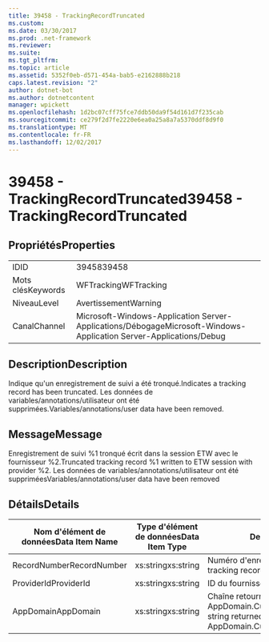 ```yaml
---
title: 39458 - TrackingRecordTruncated
ms.custom: 
ms.date: 03/30/2017
ms.prod: .net-framework
ms.reviewer: 
ms.suite: 
ms.tgt_pltfrm: 
ms.topic: article
ms.assetid: 5352f0eb-d571-454a-bab5-e2162888b218
caps.latest.revision: "2"
author: dotnet-bot
ms.author: dotnetcontent
manager: wpickett
ms.openlocfilehash: 1d2bc07cff75fce7ddb50da9f54d161d7f235cab
ms.sourcegitcommit: ce279f2d7fe2220e6ea0a25a8a7a5370ddf8d9f0
ms.translationtype: MT
ms.contentlocale: fr-FR
ms.lasthandoff: 12/02/2017
---
```

# <a name="39458---trackingrecordtruncated"></a><span data-ttu-id="a8390-102">39458 - TrackingRecordTruncated</span><span class="sxs-lookup"><span data-stu-id="a8390-102">39458 - TrackingRecordTruncated</span></span>
## <a name="properties"></a><span data-ttu-id="a8390-103">Propriétés</span><span class="sxs-lookup"><span data-stu-id="a8390-103">Properties</span></span>  
  
|||  
|-|-|  
|<span data-ttu-id="a8390-104">ID</span><span class="sxs-lookup"><span data-stu-id="a8390-104">ID</span></span>|<span data-ttu-id="a8390-105">39458</span><span class="sxs-lookup"><span data-stu-id="a8390-105">39458</span></span>|  
|<span data-ttu-id="a8390-106">Mots clés</span><span class="sxs-lookup"><span data-stu-id="a8390-106">Keywords</span></span>|<span data-ttu-id="a8390-107">WFTracking</span><span class="sxs-lookup"><span data-stu-id="a8390-107">WFTracking</span></span>|  
|<span data-ttu-id="a8390-108">Niveau</span><span class="sxs-lookup"><span data-stu-id="a8390-108">Level</span></span>|<span data-ttu-id="a8390-109">Avertissement</span><span class="sxs-lookup"><span data-stu-id="a8390-109">Warning</span></span>|  
|<span data-ttu-id="a8390-110">Canal</span><span class="sxs-lookup"><span data-stu-id="a8390-110">Channel</span></span>|<span data-ttu-id="a8390-111">Microsoft-Windows-Application Server-Applications/Débogage</span><span class="sxs-lookup"><span data-stu-id="a8390-111">Microsoft-Windows-Application Server-Applications/Debug</span></span>|  
  
## <a name="description"></a><span data-ttu-id="a8390-112">Description</span><span class="sxs-lookup"><span data-stu-id="a8390-112">Description</span></span>  
 <span data-ttu-id="a8390-113">Indique qu'un enregistrement de suivi a été tronqué.</span><span class="sxs-lookup"><span data-stu-id="a8390-113">Indicates a tracking record has been truncated.</span></span> <span data-ttu-id="a8390-114">Les données de variables/annotations/utilisateur ont été supprimées.</span><span class="sxs-lookup"><span data-stu-id="a8390-114">Variables/annotations/user data have been removed.</span></span>  
  
## <a name="message"></a><span data-ttu-id="a8390-115">Message</span><span class="sxs-lookup"><span data-stu-id="a8390-115">Message</span></span>  
 <span data-ttu-id="a8390-116">Enregistrement de suivi %1 tronqué écrit dans la session ETW avec le fournisseur %2.</span><span class="sxs-lookup"><span data-stu-id="a8390-116">Truncated tracking record %1 written to ETW session with provider %2.</span></span> <span data-ttu-id="a8390-117">Les données de variables/annotations/utilisateur ont été supprimées</span><span class="sxs-lookup"><span data-stu-id="a8390-117">Variables/annotations/user data have been removed</span></span>  
  
## <a name="details"></a><span data-ttu-id="a8390-118">Détails</span><span class="sxs-lookup"><span data-stu-id="a8390-118">Details</span></span>  
  
|<span data-ttu-id="a8390-119">Nom d'élément de données</span><span class="sxs-lookup"><span data-stu-id="a8390-119">Data Item Name</span></span>|<span data-ttu-id="a8390-120">Type d'élément de données</span><span class="sxs-lookup"><span data-stu-id="a8390-120">Data Item Type</span></span>|<span data-ttu-id="a8390-121">Description</span><span class="sxs-lookup"><span data-stu-id="a8390-121">Description</span></span>|  
|--------------------|--------------------|-----------------|  
|<span data-ttu-id="a8390-122">RecordNumber</span><span class="sxs-lookup"><span data-stu-id="a8390-122">RecordNumber</span></span>|<span data-ttu-id="a8390-123">xs:string</span><span class="sxs-lookup"><span data-stu-id="a8390-123">xs:string</span></span>|<span data-ttu-id="a8390-124">Numéro d'enregistrement de suivi.</span><span class="sxs-lookup"><span data-stu-id="a8390-124">The tracking record number.</span></span>|  
|<span data-ttu-id="a8390-125">ProviderId</span><span class="sxs-lookup"><span data-stu-id="a8390-125">ProviderId</span></span>|<span data-ttu-id="a8390-126">xs:string</span><span class="sxs-lookup"><span data-stu-id="a8390-126">xs:string</span></span>|<span data-ttu-id="a8390-127">ID du fournisseur ETW.</span><span class="sxs-lookup"><span data-stu-id="a8390-127">The ETW provider id.</span></span>|  
|<span data-ttu-id="a8390-128">AppDomain</span><span class="sxs-lookup"><span data-stu-id="a8390-128">AppDomain</span></span>|<span data-ttu-id="a8390-129">xs:string</span><span class="sxs-lookup"><span data-stu-id="a8390-129">xs:string</span></span>|<span data-ttu-id="a8390-130">Chaîne retournée par AppDomain.CurrentDomain.FriendlyName.</span><span class="sxs-lookup"><span data-stu-id="a8390-130">The string returned by AppDomain.CurrentDomain.FriendlyName.</span></span>|
